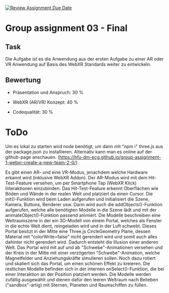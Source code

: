 [![Review Assignment Due Date](https://classroom.github.com/assets/deadline-readme-button-24ddc0f5d75046c5622901739e7c5dd533143b0c8e959d652212380cedb1ea36.svg)](https://classroom.github.com/a/E5ATIiJe)
# Group assignment 03 - Final

## Task
Die Aufgabe ist es die Anwendung aus der ersten Aufgabe zu einer AR oder VR Anwendung auf Basis des WebXR Standards weiter zu entwickeln.

## Bewertung

- Präsentation und Anspruch: 30 %

- WebXR (AR/VR) Konzept: 40 %

- Codequalität: 30 %

# ToDo

Um es lokal zu starten wird node benötigt, um dann mit "npm i" three.js aus der package.json zu installieren. Alternativ kann man es online auf der github-page anschauen. (https://hfu-dm-ecg.github.io/group-assignment-1-webxr-create-a-new-team-2-0/).

Es gibt einen AR- und eine VR-Modus, jenachdem welche Hardware erkannt wird (inklusive WebXR Addon). Der AR-Modus wird mit dem Hit-Test-Feature versehen, um per Smartphone Tap (WebXR Klick) Interaktionen einzubinden. Das Hit-Test-Feature erkennt Oberflächen wie Böden und Wände in der realen Welt und platziert da einen Cursor. Die init()-Funktion wird beim Laden aufgerufen und initialisiert die Szene, Kamera, Buttons, Renderer usw. Darin wird auch die addObjects()-Funktion aufgerufen, welche alle benötigten Modelle in die Szene lädt und mit der animateObject()-Funktion passend animiert. Die Modelle beschreiben eine Weltraumszene in der ein 3D-Modell von einem Portal, welches als Fenster in die echte Welt dient, reingeladen wird und in der Luft schwebt. Dieses Portal besitzt in der Mitte eine Three.js CircleGeometry Plane, dessen Material mit "colorWrite=false" nicht gerendert wird und somit auch alles dahinter nicht gerendert wird. Dadurch entsteht die Illusion einer anderen Welt. Das Portal wird mit auf und ab "Schwebe"-Animationen versehen und der Kreis in der Mitte mit einer verzögerten "Schwebe"-Animation, welche Magnetfelder und Anziehungskräfte simulieren sollen. Noch dazu rotiert und skaliert sich das Portal, um einen schönen Effekt zu kreieren. Die restlichen Modelle befinden sich in der internen onSelect()-Funktion, die bei einer Interaktion an der Position platziert werden. Die Modelle werden zufällig ausgewählt und dienen dafür den leeren Weltraum nach Belieben ("sandbox"-artig) mit Sternen, Planeten und Raumschiffen zu füllen. 